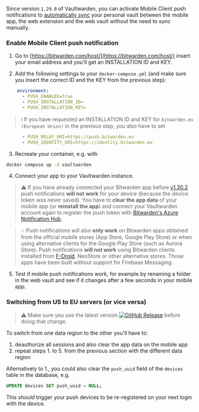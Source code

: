 Since version `1.29.0` of Vaultwarden, you can activate Mobile Client push notifications to [automatically sync](https://bitwarden.com/help/vault-sync/#automatic-sync) your personal vault between the mobile app, the web extension and the web vault without the need to sync manually.

### Enable Mobile Client push notification

1. Go to [https://bitwarden.com/host/](https://bitwarden.com/host/) insert your email address and you'll get an INSTALLATION ID and KEY.  

2. Add the following settings to your `docker-compose.yml` (and make sure you insert the correct ID and the KEY from the previous step):
```yaml
    environment:
      - PUSH_ENABLED=true
      - PUSH_INSTALLATION_ID=
      - PUSH_INSTALLATION_KEY= 
```
> :information_source: If you have requested an INSTALLATION ID and KEY for `bitwarden.eu (European Union)` in the previous step, you also have to set
```yaml
      - PUSH_RELAY_URI=https://push.bitwarden.eu
      - PUSH_IDENTITY_URI=https://identity.bitwarden.eu
```

3. Recreate your container, e.g. with

```bash 
docker compose up -d vaultwarden
```

4. Connect your app to your Vaultwarden instance.  
> :warning: If you have already connected your Bitwarden app before [v1.30.2](https://github.com/dani-garcia/vaultwarden/releases/tag/1.30.2) push notifications **will not work** for your device (because the device token was never saved). You have to **clear the app data** of your mobile app (or **reinstall the app**) and connect your Vaultwarden account again to register the push token with [Bitwarden's Azure Notification Hub](https://contributing.bitwarden.com/architecture/deep-dives/push-notifications/mobile/#self-hosted-implementation).

> :bulb: Push notifications will also **only work** on Bitwarden apps obtained from the official mobile stores (App Store, Google Play Store) or when using alternative clients for the Google Play Store (such as Aurora Store). Push notifications **will not work** using Bitwarden clients installed from [F-Droid](https://mobileapp.bitwarden.com/fdroid/), NeoStore or other alternative stores. Those apps have been built without support for Firebase Messaging.

5. Test if mobile push notifications work, for example by renaming a folder in the web vault and see if it changes after a few seconds in your mobile app.

### Switching from US to EU servers (or vice versa)
 
> :warning: Make sure you use the latest version [![GitHub Release](https://img.shields.io/github/release/dani-garcia/vaultwarden.svg)](https://github.com/dani-garcia/vaultwarden/releases/latest) before doing that change.

To switch from one data region to the other you'll have to:
1. deauthorize all sessions and also clear the app data on the mobile app
2. repeat steps 1. to 5. from the previous section with the different data region

Alternatively to 1., you could also clear the `push_uuid` field of the `devices` table in the database, e.g.
```sql
UPDATE devices SET push_uuid = NULL;
```

This _should_ trigger your push devices to be re-registered on your next login with the device.
